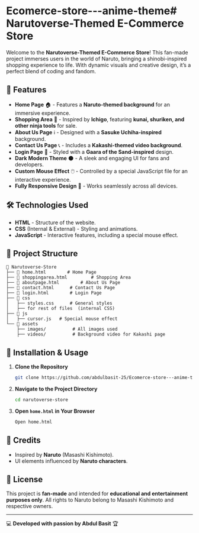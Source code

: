 # Ecomerce-store---anime-theme# Narutoverse-Themed E-Commerce Store

Welcome to the **Narutoverse-Themed E-Commerce Store**! This fan-made project immerses users in the world of Naruto, bringing a shinobi-inspired shopping experience to life. With dynamic visuals and creative design, it’s a perfect blend of coding and fandom.

## 🌟 Features

- **Home Page** 🏠 - Features a **Naruto-themed background** for an immersive experience.
- **Shopping Area** 🛒 - Inspired by **Ichigo**, featuring **kunai, shuriken, and other ninja tools** for sale.
- **About Us Page** ℹ️ - Designed with a **Sasuke Uchiha-inspired** background.
- **Contact Us Page** 📞 - Includes a **Kakashi-themed video background**.
- **Login Page** 🔑 - Styled with a **Gaara of the Sand-inspired** design.
- **Dark Modern Theme** 🌑 - A sleek and engaging UI for fans and developers.
- **Custom Mouse Effect** 🖱️ - Controlled by a special JavaScript file for an interactive experience.
- **Fully Responsive Design** 📱 - Works seamlessly across all devices.

## 🛠️ Technologies Used

- **HTML** - Structure of the website.
- **CSS** (Internal & External) - Styling and animations.
- **JavaScript** - Interactive features, including a special mouse effect.

## 📂 Project Structure

```
📁 Narutoverse-Store
├── 📄 home.html        # Home Page
├── 📄 shoppingarea.html         # Shopping Area
├── 📄 aboutpage.html        # About Us Page
├── 📄 contact.html      # Contact Us Page
├── 📄 login.html        # Login Page
├── 📂 css
│   ├── styles.css      # General styles
│   ├── for rest of files  (internal CSS)
├── 📂 js
│   ├── cursor.js   # Special mouse effect
└── 📂 assets
    ├── images/          # All images used
    ├── videos/          # Background video for Kakashi page
```

## 🚀 Installation & Usage

1. **Clone the Repository**
   ```sh
   git clone https://github.com/abdulbasit-25/Ecomerce-store---anime-theme
   ```
2. **Navigate to the Project Directory**
   ```sh
   cd narutoverse-store
   ```
3. **Open `home.html` in Your Browser**
   ```sh
   Open home.html
   ```

## 🎨 Credits

- Inspired by **Naruto** (Masashi Kishimoto).
- UI elements influenced by **Naruto characters**.

## 📜 License

This project is **fan-made** and intended for **educational and entertainment purposes only**. All rights to Naruto belong to Masashi Kishimoto and respective owners.

---
💻 **Developed with passion by Abdul Basit** 🏆


